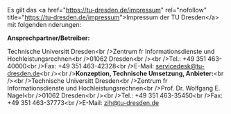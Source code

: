Es gilt das \<a href="<https://tu-dresden.de/impressum>" rel="nofollow"
title="<https://tu-dresden.de/impressum>">Impressum der TU Dresden\</a>
mit folgenden nderungen:

**Ansprechpartner/Betreiber:**

Technische Universitt Dresden\<br />Zentrum fr Informationsdienste und
Hochleistungsrechnen\<br />01062 Dresden\<br />\<br />Tel.: +49 351
463-40000\<br />Fax: +49 351 463-42328\<br />E-Mail:
<servicedesk@tu-dresden.de>\<br />\<br />**Konzeption, Technische
Umsetzung, Anbieter:**\<br />\<br />Technische Universitt Dresden\<br
/>Zentrum fr Informationsdienste und Hochleistungsrechnen\<br />Prof.
Dr. Wolfgang E. Nagel\<br />01062 Dresden\<br />\<br />Tel.: +49 351
463-35450\<br />Fax: +49 351 463-37773\<br />E-Mail: <zih@tu-dresden.de>
